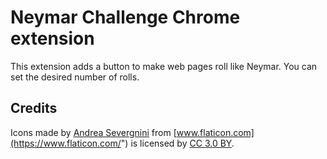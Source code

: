 # Neymar Challenge Chrome extension

This extension adds a button to make web pages roll like Neymar. You can set the desired number of rolls.

## Credits

Icons made by [Andrea Severgnini](https://www.flaticon.com/authors/andrea-severgnini) from [www.flaticon.com](https://www.flaticon.com/") is licensed by [CC 3.0 BY](http://creativecommons.org/licenses/by/3.0/").
